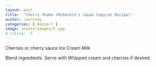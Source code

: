 ```yaml
---
layout: post
title:  "Cherry Shake (McDonald's Japan Copycat Recipe)"
author: courtney
categories: [ Dessert ]
image: assets/images/5.jpg
# rating: .5
---
```

Cherries or cherry sauce
Ice Cream
Milk

Blend ingredients. Serve with Whipped cream and cherries if desired.